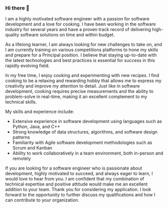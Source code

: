 ### Hi there 👋

I am a highly motivated software engineer with a passion for software development and a love for cooking. I have been working in the software industry for several years and have a proven track record of delivering high-quality software solutions on time and within budget.

As a lifelong learner, I am always looking for new challenges to take on, and I am currently training on various competitions platforms to hone my skills and prepare for a Principal position. I believe that staying up-to-date with the latest technologies and best practices is essential for success in this rapidly evolving field.

In my free time, I enjoy cooking and experimenting with new recipes. I find cooking to be a relaxing and rewarding hobby that allows me to express my creativity and improve my attention to detail. Just like in software development, cooking requires precise measurements and the ability to problem-solve in real-time, making it an excellent complement to my technical skills.

My skills and experience include:
 - Extensive experience in software development using languages such as Python, Java, and C++
 - Strong knowledge of data structures, algorithms, and software design patterns
 - Familiarity with Agile software development methodologies such as Scrum and Kanban
 - Ability to work collaboratively in a team environment, both in-person and remotely

If you are looking for a software engineer who is passionate about development, highly motivated to succeed, and always eager to learn, I would love to hear from you. I am confident that my combination of technical expertise and positive attitude would make me an excellent addition to your team.
Thank you for considering my application. I look forward to the opportunity to further discuss my qualifications and how I can contribute to your organization.

<!--
**levan-japaridze/levan-japaridze** is a ✨ _special_ ✨ repository because its `README.md` (this file) appears on your GitHub profile.

Here are some ideas to get you started:

- 🔭 I’m currently working on ...
- 🌱 I’m currently learning ...
- 👯 I’m looking to collaborate on ...
- 🤔 I’m looking for help with ...
- 💬 Ask me about ...
- 📫 How to reach me: ...
- 😄 Pronouns: ...
- ⚡ Fun fact: ...
-->
